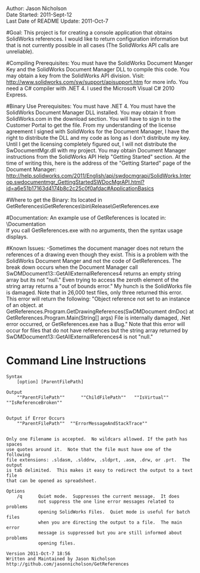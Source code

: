 #
Author: Jason Nicholson  
Date Started: 2011-Sept-12  
Last Date of README Update: 2011-Oct-7



#Goal: 
This project is for creating a console application that obtains SolidWorks references.  I would like to return configuration information but that is not currently possible in all cases (The SolidWorks API calls are unreliable).



#Compiling Prerequisites: 
You must have the SolidWorks Document Manger Key and the SolidWorks Document Manager DLL to compile this code.  You may obtain a key from the SolidWorks API division.  Visit: http://www.solidworks.com/sw/support/apisupport.htm for more info.  You need a C# compiler with .NET 4.  I used the Microsoft Visual C# 2010 Express.


#Binary Use Prerequisites: 
You must have .NET 4.  You must have the SolidWorks Document Manager DLL installed.  You may obtain it from SolidWorks.com in the download section.  You will have to sign in to the Customer Portal to get the file.  From my understanding of the license agreement I signed with SolidWorks for the Document Manager, I have the right to distribute the DLL and my code as long as I don't distribute my key.  Until I get the licensing completely figured out, I will not distribute the SwDocumentMgr.dll with my project.  You may obtain Document Manager instructions from the SolidWorks API Help "Getting Started" section.  At the time of writing this, here is the address of the "Getting Started" page of the Document Manager: http://help.solidworks.com/2011/English/api/swdocmgrapi/SolidWorks.Interop.swdocumentmgr_GettingStartedSWDocMgrAPI.html?id=a6e51b17163d4174b8c2c25c0f0afdac#ApplicationBasics



#Where to get the Binary: 
Its located in GetReferences\GetReferences\bin\Release\GetReferences.exe


#Documentation:
An example use of GetReferences is located in: \Documentation\
If you call GetReferences.exe with no arguments, then the syntax usage displays.

#Known Issues:
-Sometimes the document manager does not return the references of a drawing even though they exist.  This is a problem with the SolidWorks Document Manger and not the code of GetReferences.  The break down occurs when the Document Manager call SwDMDocument13::GetAllExternalReferences4 returns an empty string array but its not "null."  Even trying to access the zeroth element of the string array returns a "out of bounds error."  My hunch is the SolidWorks file is damaged.  Note that in 26,000 test files, only three returned this error.  This error will return the following: "Object reference not set to an instance of an object.   at GetReferences.Program.GetDrawingReferences(SwDMDocument dmDoc)    at GetReferences.Program.Main(String[] args) File is internally damaged, .Net error occurred, or GetReferences.exe has a Bug."  Note that this error will occur for files that do not have references but the string array returned by SwDMDocument13::GetAllExternalReferences4 is not "null."

# Command Line Instructions

    Syntax 
        [option] [ParentFilePath]
    
    Output
        ""ParentFilePath""      ""ChildFilePath""   ""IsVirtual""   ""IsReferenceBroken""
    
    
    Output if Error Occurs
        ""ParentFilePath""  ""ErrorMessageAndStackTrace""
    
    
    Only one Filename is accepted.  No wildcars allowed. If the path has spaces 
    use quotes around it.  Note that the file must have one of the following 
    file extensions: .sldasm, .slddrw, .sldprt, .asm, .drw, or .prt.  The output
    is tab delimited.  This makes it easy to redirect the output to a text file
    that can be opened as spreadsheet.
    
    Options
        /q      Quiet mode.  Suppresses the current message.  It does
                not suppress the one line error messages related to problems
                opening SolidWorks Files.  Quiet mode is useful for batch files
                when you are directing the output to a file.  The main error 
                message is suppressed but you are still informed about problems 
                opening files.
    
    Version 2011-Oct-7 18:56
    Written and Maintained by Jason Nicholson
    http://github.com/jasonnicholson/GetReferences
